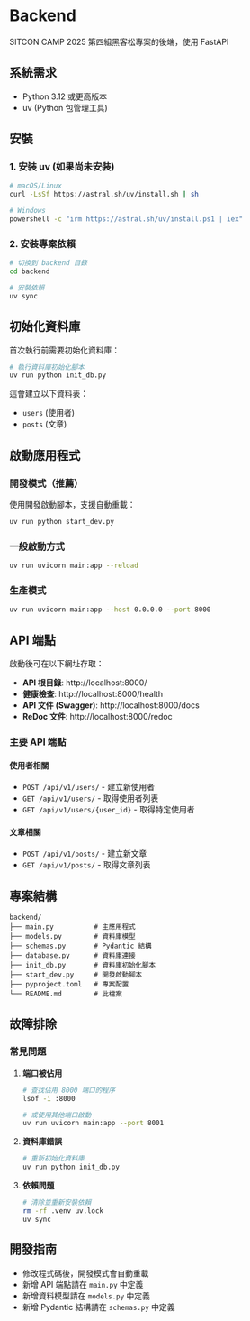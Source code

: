 # Backend

SITCON CAMP 2025 第四組黑客松專案的後端，使用 FastAPI

## 系統需求

- Python 3.12 或更高版本
- uv (Python 包管理工具)

## 安裝

### 1. 安裝 uv (如果尚未安裝)

```bash
# macOS/Linux
curl -LsSf https://astral.sh/uv/install.sh | sh

# Windows
powershell -c "irm https://astral.sh/uv/install.ps1 | iex"
```

### 2. 安裝專案依賴

```bash
# 切換到 backend 目錄
cd backend

# 安裝依賴
uv sync
```

## 初始化資料庫

首次執行前需要初始化資料庫：

```bash
# 執行資料庫初始化腳本
uv run python init_db.py
```

這會建立以下資料表：

- `users` (使用者)
- `posts` (文章)

## 啟動應用程式

### 開發模式（推薦）

使用開發啟動腳本，支援自動重載：

```bash
uv run python start_dev.py
```

### 一般啟動方式

```bash
uv run uvicorn main:app --reload
```

### 生產模式

```bash
uv run uvicorn main:app --host 0.0.0.0 --port 8000
```

## API 端點

啟動後可在以下網址存取：

- **API 根目錄**: http://localhost:8000/
- **健康檢查**: http://localhost:8000/health
- **API 文件 (Swagger)**: http://localhost:8000/docs
- **ReDoc 文件**: http://localhost:8000/redoc

### 主要 API 端點

#### 使用者相關

- `POST /api/v1/users/` - 建立新使用者
- `GET /api/v1/users/` - 取得使用者列表
- `GET /api/v1/users/{user_id}` - 取得特定使用者

#### 文章相關

- `POST /api/v1/posts/` - 建立新文章
- `GET /api/v1/posts/` - 取得文章列表

## 專案結構

```
backend/
├── main.py          # 主應用程式
├── models.py        # 資料庫模型
├── schemas.py       # Pydantic 結構
├── database.py      # 資料庫連接
├── init_db.py       # 資料庫初始化腳本
├── start_dev.py     # 開發啟動腳本
├── pyproject.toml   # 專案配置
└── README.md        # 此檔案
```

## 故障排除

### 常見問題

1. **端口被佔用**

   ```bash
   # 查找佔用 8000 端口的程序
   lsof -i :8000

   # 或使用其他端口啟動
   uv run uvicorn main:app --port 8001
   ```

2. **資料庫錯誤**

   ```bash
   # 重新初始化資料庫
   uv run python init_db.py
   ```

3. **依賴問題**
   ```bash
   # 清除並重新安裝依賴
   rm -rf .venv uv.lock
   uv sync
   ```

## 開發指南

- 修改程式碼後，開發模式會自動重載
- 新增 API 端點請在 `main.py` 中定義
- 新增資料模型請在 `models.py` 中定義
- 新增 Pydantic 結構請在 `schemas.py` 中定義
